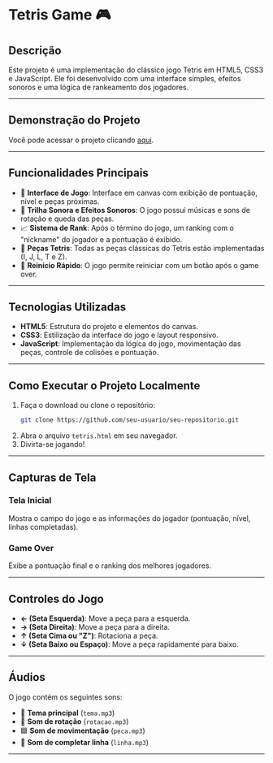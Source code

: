 # Tetris Game 🎮

## **Descrição**  
Este projeto é uma implementação do clássico jogo Tetris em HTML5, CSS3 e JavaScript. Ele foi desenvolvido com uma interface simples, efeitos sonoros e uma lógica de rankeamento dos jogadores.

---

## **Demonstração do Projeto**  
Você pode acessar o projeto clicando [aqui](#).

---

## **Funcionalidades Principais**  
- 🎨 **Interface de Jogo**: Interface em canvas com exibição de pontuação, nível e peças próximas.  
- 🎼 **Trilha Sonora e Efeitos Sonoros**: O jogo possui músicas e sons de rotação e queda das peças.  
- 📈 **Sistema de Rank**: Após o término do jogo, um ranking com o "nickname" do jogador e a pontuação é exibido.  
- 🧩 **Peças Tetris**: Todas as peças clássicas do Tetris estão implementadas (I, J, L, T e Z).  
- 🔄 **Reinício Rápido**: O jogo permite reiniciar com um botão após o game over.

---

## **Tecnologias Utilizadas**  
- **HTML5**: Estrutura do projeto e elementos do canvas.  
- **CSS3**: Estilização da interface do jogo e layout responsivo.  
- **JavaScript**: Implementação da lógica do jogo, movimentação das peças, controle de colisões e pontuação.

---

## **Como Executar o Projeto Localmente**  
1. Faça o download ou clone o repositório:  
   ```bash
   git clone https://github.com/seu-usuario/seu-repositorio.git
2. Abra o arquivo `tetris.html` em seu navegador.
3. Divirta-se jogando!

---

## **Capturas de Tela**  

### **Tela Inicial**  
Mostra o campo do jogo e as informações do jogador (pontuação, nível, linhas completadas).  

### **Game Over**  
Exibe a pontuação final e o ranking dos melhores jogadores.

---

## **Controles do Jogo**  
- **← (Seta Esquerda)**: Move a peça para a esquerda.  
- **→ (Seta Direita)**: Move a peça para a direita.  
- **↑ (Seta Cima ou "Z")**: Rotaciona a peça.  
- **↓ (Seta Baixo ou Espaço)**: Move a peça rapidamente para baixo.

---

## **Áudios**  
O jogo contém os seguintes sons:  
- 🎵 **Tema principal** (`tema.mp3`)  
- 🔄 **Som de rotação** (`rotacao.mp3`)  
- 🟦 **Som de movimentação** (`peca.mp3`)  
- 🔔 **Som de completar linha** (`linha.mp3`)

---
